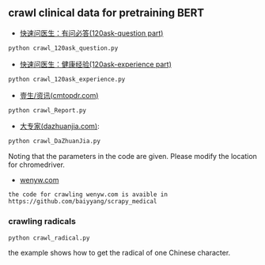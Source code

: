 ## crawl clinical data for pretraining BERT

- [快速问医生：有问必答(120ask-question part)](https://www.120ask.com/question)

```bash
python crawl_120ask_question.py
```

- [快速问医生：健康经验(120ask-experience part)](http://tag.120ask.com/jingyan)

```bash
python crawl_120ask_experience.py
```

- [壹生/资讯(cmtopdr.com)](https://www.cmtopdr.com/post/)

```bash
python crawl_Report.py
```

- [大专家(dazhuanjia.com)](https://www.dazhuanjia.com/): 

```bash
python crawl_DaZhuanJia.py
```

Noting that the parameters in the code are given. Please modify the location for chromedriver.

- [wenyw.com](http://jibing.wenyw.com/)

```
the code for crawling wenyw.com is avaible in https://github.com/baiyyang/scrapy_medical
```



### crawling radicals

```
python crawl_radical.py
```

the example shows how to get the radical of one Chinese character.
